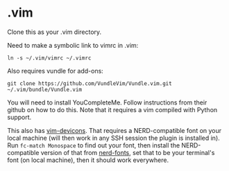 # .vim

Clone this as your .vim directory.

Need to make a symbolic link to vimrc in .vim:
```
ln -s ~/.vim/vimrc ~/.vimrc
```

Also requires vundle for add-ons:
```
git clone https://github.com/VundleVim/Vundle.vim.git ~/.vim/bundle/Vundle.vim
```

You will need to install YouCompleteMe.
Follow instructions from their github on how to do this.
Note that it requires a vim compiled with Python support.

This also has [vim-devicons](https://github.com/ryanoasis/vim-devicons).
That requires a NERD-compatible font on your local machine (will then work in any SSH session the plugin is installed in).
Run `fc-match Monospace` to find out your font, then install the NERD-compatible version of that from [nerd-fonts](https://github.com/ryanoasis/nerd-fonts),
set that to be your terminal's font (on local machine), then it should work everywhere.

